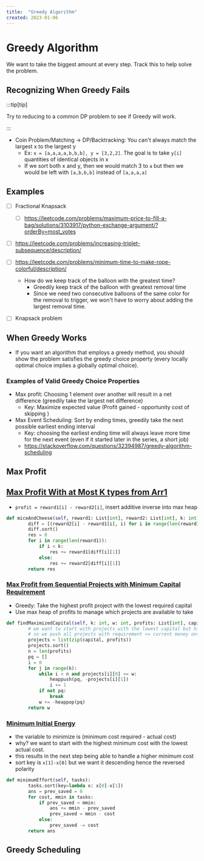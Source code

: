 ```yaml
---
title:  "Greedy Algorithm"
created: 2023-01-06
---
```

# Greedy Algorithm
We want to take the biggest amount at every step. Track this to help solve the problem.

## Recognizing When Greedy Fails

:::tip[tip] 

Try to reducing to a common DP problem to see if Greedy will work.

:::

- Coin Problem/Matching -> DP/Backtracking: You can't always match the largest x to the largest y
	- Ex: `x = [a,a,a,a,b,b,b], y = [3,2,2]`. The goal is to take `y[i]` quantities of identical objects in x 
	- If we sort both x and y, then we would match 3 to `a` but then we would be left with `[a,b,b,b]` instead of `[a,a,a,a]`

## Examples

- [ ] Fractional Knapsack
	- [ ] https://leetcode.com/problems/maximum-price-to-fill-a-bag/solutions/3103917/python-exchange-argument/?orderBy=most_votes

- [ ] https://leetcode.com/problems/increasing-triplet-subsequence/description/
- [ ] https://leetcode.com/problems/minimum-time-to-make-rope-colorful/description/
	- How do we keep track of the balloon with the greatest time?
		- Greedily keep track of the balloon with greatest removal time
		- Since we need two consecutive balloons of the same color for the removal to trigger, we won't have to worry about adding the largest removal time.
- [ ] Knapsack problem


## When Greedy Works
- If you want an algorithm that employs a greedy method, you should show the problem satisfies the greedy choice property (every locally optimal choice implies a globally optimal choice).
### Examples of Valid Greedy Choice Properties
- Max profit: Choosing 1 element over another will result in a net difference (greedily take the largest net difference)
	- Key: Maximize expected value (Profit gained - opportunity cost of skipping )
- Max Event Scheduling: Sort by ending times, greedily take the next possible earliest ending interval
	- Key: choosing the earliest ending time will always leave more time for the next event (even if it started later in the series, a short job) 
	- https://stackoverflow.com/questions/32394987/greedy-algorithm-scheduling
## Max Profit

## [Max Profit With at Most K types from Arr1](https://leetcode.com/problems/mice-and-cheese/)
- `profit = reward1[i] - reward2[i]`, insert additive inverse into max heap

```python
def miceAndCheese(self, reward1: List[int], reward2: List[int], k: int) -> int:
        diff = [(reward2[i] - reward1[i], i) for i in range(len(reward1))]
        diff.sort()
        res = 0
        for i in range(len(reward1)):
            if i < k:
                res += reward1[diff[i][1]]
            else:
                res += reward2[diff[i][1]]
        return res
```
### [Max Profit from Sequential Projects with Minimum Capital Requirement](https://leetcode.com/problems/ipo/description)
- Greedy: Take the highest profit project with the lowest required capital
- Use max heap of profits to manage which projects are available to take 
```python
def findMaximizedCapital(self, k: int, w: int, profits: List[int], capital: List[int]) -> int:
        # we want to start with projects with the lowest capital but highest profits
        # so we push all projects with requirement <= current money onto a maxheap
        projects = list(zip(capital, profits))
        projects.sort()
        n = len(profits)
        pq = []
        i = 0
        for j in range(k):
            while i < n and projects[i][0] <= w:
                heappush(pq, -projects[i][1])
                i += 1
            if not pq:
                break
            w += -heappop(pq)
        return w
```

### [Minimum Initial Energy](https://leetcode.com/problems/minimum-initial-energy-to-finish-tasks/)
- the variable to minimize is (minimum cost required - actual cost)
-  why? we want to start with the highest minimum cost with the lowest actual cost. 
-  this results in the next step being able to handle a higher minimum cost
-  sort key is `x[1]-x[0]` but we want it descending hence the reversed polarity
```python
def minimumEffort(self, tasks):
        tasks.sort(key=lambda x: x[0]-x[1])
        ans = prev_saved = 0
        for cost, mmin in tasks:
            if prev_saved < mmin:
                ans += mmin - prev_saved
                prev_saved = mmin - cost
            else: 
                prev_saved -= cost
        return ans
```
## Greedy Scheduling
